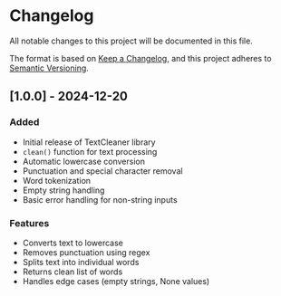 # Changelog

All notable changes to this project will be documented in this file.

The format is based on [Keep a Changelog](https://keepachangelog.com/en/1.0.0/),
and this project adheres to [Semantic Versioning](https://semver.org/spec/v2.0.0.html).

## [1.0.0] - 2024-12-20

### Added
- Initial release of TextCleaner library
- `clean()` function for text processing
- Automatic lowercase conversion
- Punctuation and special character removal
- Word tokenization
- Empty string handling
- Basic error handling for non-string inputs

### Features
- Converts text to lowercase
- Removes punctuation using regex
- Splits text into individual words
- Returns clean list of words
- Handles edge cases (empty strings, None values)